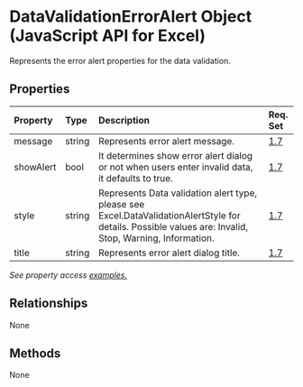 # DataValidationErrorAlert Object (JavaScript API for Excel)

Represents the error alert properties for the data validation.

## Properties

| Property	   | Type	|Description| Req. Set|
|:---------------|:--------|:----------|:----|
|message|string|Represents error alert message.|[1.7](../requirement-sets/excel-api-requirement-sets.md)|
|showAlert|bool|It determines show error alert dialog or not when users enter invalid data, it defaults to true.|[1.7](../requirement-sets/excel-api-requirement-sets.md)|
|style|string|Represents Data validation alert type, please see Excel.DataValidationAlertStyle for details. Possible values are: Invalid, Stop, Warning, Information.|[1.7](../requirement-sets/excel-api-requirement-sets.md)|
|title|string|Represents error alert dialog title.|[1.7](../requirement-sets/excel-api-requirement-sets.md)|

_See property access [examples.](#property-access-examples)_

## Relationships
None


## Methods
None

